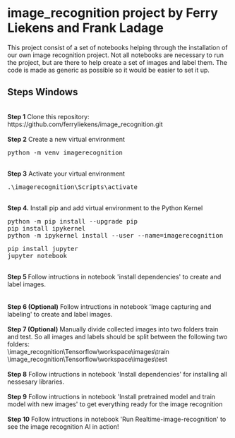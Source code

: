 # image_recognition project by Ferry Liekens and Frank Ladage
<p>This project consist of a set of notebooks helping through the installation of our own image recognition project. Not all notebooks are necessary to run the project, but are there to help create a set of images and label them. The code is made as generic as possible so it would be easier to set it up.

## Steps Windows
<br />
<b>Step 1</b> Clone this repository: https://github.com/ferryliekens/image_recognition.git
<br/><br/>
<b>Step 2</b> Create a new virtual environment
<pre>
python -m venv imagerecognition
</pre>
<br/>
<b>Step 3</b> Activate your virtual environment
<pre>
.\imagerecognition\Scripts\activate
</pre>
<br/>
<b>Step 4.</b> Install pip and add virtual environment to the Python Kernel
<pre>
python -m pip install --upgrade pip
pip install ipykernel
python -m ipykernel install --user --name=imagerecognition
</pre>
<pre>
pip install jupyter
jupyter notebook
</pre>
<br/>
<b>Step 5 </b> Follow intructions in notebook 'install dependencies' to create and label images.
<br /><br/>
<br/>
<b>Step 6 (Optional)</b> Follow intructions in notebook 'Image capturing and labeling' to create and label images.
<br /><br/>
<b>Step 7 (Optional)</b> Manually divide collected images into two folders train and test. So all images and labels should be split between the following two folders:<br/>
\image_recognition\Tensorflow\workspace\images\train<br />
\image_recognition\Tensorflow\workspace\images\test
<br/><br/>
<b>Step 8</b> Follow intructions in notebook 'Install dependencies' for installing all nessesary libraries.
<br /><br/>
<b>Step 9</b> Follow intructions in notebook 'Install pretrained model and train model with new images' to get everything ready for the image recognition
<br /> <br/>
<b>Step 10</b> Follow intructions in notebook 'Run Realtime-image-recognition' to see the image recognition AI in action!
<br />
